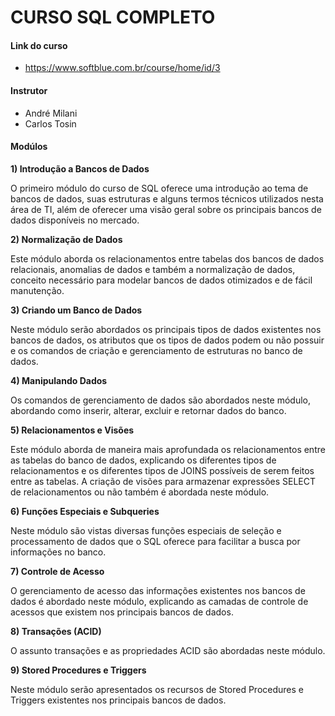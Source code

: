 # CURSO SQL COMPLETO



#### Link do curso

- https://www.softblue.com.br/course/home/id/3



#### Instrutor

- André Milani
- Carlos Tosin



#### Modúlos

**1) Introdução a Bancos de Dados**

O primeiro módulo do curso de SQL oferece uma introdução ao tema de bancos de dados, suas estruturas e alguns termos técnicos utilizados nesta área de TI, além de oferecer uma visão geral sobre os principais bancos de dados disponíveis no mercado.



**2) Normalização de Dados**

Este módulo aborda os relacionamentos entre tabelas dos bancos de dados relacionais, anomalias de dados e também a normalização de dados, conceito necessário para modelar bancos de dados otimizados e de fácil manutenção.



**3) Criando um Banco de Dados**

Neste módulo serão abordados os principais tipos de dados existentes nos bancos de dados, os atributos que os tipos de dados podem ou não possuir e os comandos de criação e gerenciamento de estruturas no banco de dados.



**4) Manipulando Dados**

Os comandos de gerenciamento de dados são abordados neste módulo, abordando como inserir, alterar, excluir e retornar dados do banco.



**5) Relacionamentos e Visões**

Este módulo aborda de maneira mais aprofundada os relacionamentos entre as tabelas do banco de dados, explicando os diferentes tipos de relacionamentos e os diferentes tipos de JOINS possíveis de serem feitos entre as tabelas. A criação de visões para armazenar expressões SELECT de relacionamentos ou não também é abordada neste módulo.



**6) Funções Especiais e Subqueries**

Neste módulo são vistas diversas funções especiais de seleção e processamento de dados que o SQL oferece para facilitar a busca por informações no banco.



**7) Controle de Acesso**

O gerenciamento de acesso das informações existentes nos bancos de dados é abordado neste módulo, explicando as camadas de controle de acessos que existem nos principais bancos de dados.



**8) Transações (ACID)**

O assunto transações e as propriedades ACID são abordadas neste módulo.



**9) Stored Procedures e Triggers**

Neste módulo serão apresentados os recursos de Stored Procedures e Triggers existentes nos principais bancos de dados.